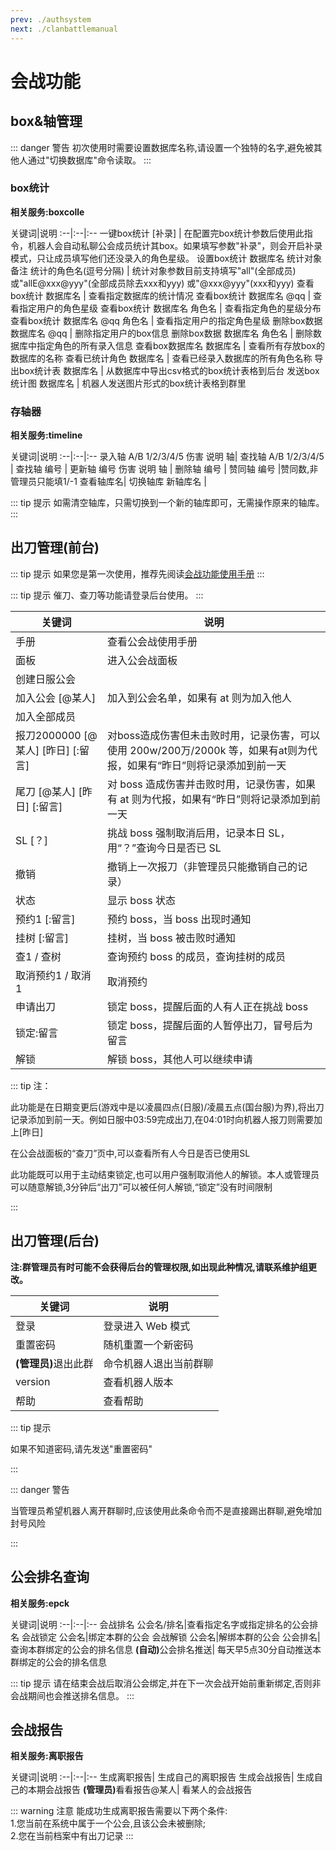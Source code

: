 ```yaml
---
prev: ./authsystem
next: ./clanbattlemanual
---
```

# 会战功能

## box&轴管理

::: danger 警告
初次使用时需要设置数据库名称,请设置一个独特的名字,避免被其他人通过"切换数据库"命令读取。
:::

### box统计<Badge text="豪华" type="tip"/> 

<b>相关服务:boxcolle</b>

关键词|说明
:--|:--|:--
一键box统计 [补录] | 在配置完box统计参数后使用此指令，机器人会自动私聊公会成员统计其box。如果填写参数"补录"，则会开启补录模式，只让成员填写他们还没录入的角色星级。
设置box统计 数据库名 统计对象 备注 统计的角色名(逗号分隔) | 统计对象参数目前支持填写"all"(全部成员) 或"allE@xxx@yyy"(全部成员除去xxx和yyy) 或"@xxx@yyy"(xxx和yyy)
查看box统计 数据库名 | 查看指定数据库的统计情况
查看box统计 数据库名 @qq | 查看指定用户的角色星级
查看box统计 数据库名 角色名 | 查看指定角色的星级分布
查看box统计 数据库名 @qq 角色名 | 查看指定用户的指定角色星级
删除box数据 数据库名 @qq | 删除指定用户的box信息
删除box数据 数据库名 角色名 | 删除数据库中指定角色的所有录入信息
查看box数据库名 数据库名 | 查看所有存放box的数据库的名称
查看已统计角色 数据库名 | 查看已经录入数据库的所有角色名称
导出box统计表 数据库名 | 从数据库中导出csv格式的box统计表格到后台
发送box统计图 数据库名 | 机器人发送图片形式的box统计表格到群里

### 存轴器<Badge text="豪华" type="tip"/> 

<b>相关服务:timeline</b>

关键词|说明
:--|:--|:--
录入轴 A/B 1/2/3/4/5 伤害 说明 轴| 
查找轴 A/B 1/2/3/4/5 |
查找轴 编号 |
更新轴 编号 伤害 说明 轴 |
删除轴 编号 |
赞同轴 编号 |赞同数,非管理员只能填1/-1
查看轴库名|
切换轴库 新轴库名 |

::: tip 提示
如需清空轴库，只需切换到一个新的轴库即可，无需操作原来的轴库。
:::

## 出刀管理(前台)<Badge text="轻量" type="tip"/><Badge text="标准" type="tip"/><Badge text="豪华" type="tip"/> 

::: tip 提示
如果您是第一次使用，推荐先阅读[会战功能使用手册](/guide/clanbattlemanual)
:::

::: tip 提示
催刀、查刀等功能请登录后台使用。
:::


| 关键词                 | 说明                                                     |
| ---------------------- | -------------------------------------------------------- |
| 手册                   | 查看公会战使用手册                                         |
| 面板                   | 进入公会战面板                                           |
| 创建日服公会           |                                                          |
| 加入公会 \[@某人\]     | 加入到公会名单，如果有 at 则为加入他人                   |
| 加入全部成员           |                                                          |
| 报刀2000000 \[@某人\] \[昨日\] \[:留言\] | 对boss造成伤害但未击败时用，记录伤害，可以使用 200w/200万/2000k 等，如果有at则为代报，如果有“昨日”则将记录添加到前一天<Badge text="1" type="warning"/> |
| 尾刀 \[@某人\] \[昨日\] \[:留言\] | 对 boss 造成伤害并击败时用，记录伤害，如果有 at 则为代报，如果有“昨日”则将记录添加到前一天<Badge text="1" type="warning"/> |
| SL \[？\]              | 挑战 boss 强制取消后用，记录本日 SL<Badge text="2" type="warning"/>，用“？”查询今日是否已 SL  |
| 撤销                   | 撤销上一次报刀（非管理员只能撤销自己的记录）             |
| 状态                   | 显示 boss 状态                                           |
| 预约1 \[:留言\]        | 预约 boss，当 boss 出现时通知                            |
| 挂树 \[:留言\]          | 挂树，当 boss 被击败时通知                               |
| 查1 / 查树             | 查询预约 boss 的成员，查询挂树的成员                     |
| 取消预约1 / 取消1       | 取消预约                                                 |
| 申请出刀                | 锁定 boss，提醒后面的人有人正在挑战 boss                |
| 锁定:留言               | 锁定 boss，提醒后面的人暂停出刀，冒号后为留言           |
| 解锁<Badge text="3" type="warning"/>                   | 解锁 boss，其他人可以继续申请                           |

::: tip 注：
<p><Badge text="1" type="warning"/>此功能是在日期变更后(游戏中是以凌晨四点(日服)/凌晨五点(国台服)为界),将出刀记录添加到前一天。例如日服中03:59完成出刀,在04:01时向机器人报刀则需要加上[昨日]</p>

<p><Badge text="2" type="warning"/>在公会战面板的“查刀”页中,可以查看所有人今日是否已使用SL</P> 

<p><Badge text="3" type="warning"/>此功能既可以用于主动结束锁定,也可以用户强制取消他人的解锁。本人或管理员可以随意解锁,3分钟后“出刀”可以被任何人解锁,“锁定”没有时间限制</p>  
:::

## 出刀管理(后台)<Badge text="轻量" type="tip"/><Badge text="标准" type="tip"/><Badge text="豪华" type="tip"/> 

<b>注:群管理员有时可能不会获得后台的管理权限,如出现此种情况,请联系维护组更改。</B>

| 关键词  | 说明              |
| ------- | ----------------- |
| 登录<Badge text="4" type="warning"/>    | 登录进入 Web 模式 |
| 重置密码 | 随机重置一个新密码 |
| <b>(管理员)</B>退出此群<Badge text="5" type="warning"/> | 命令机器人退出当前群聊 |
| version | 查看机器人版本    |
| 帮助    | 查看帮助          |

::: tip 提示
<p><Badge text="4" type="warning"/>如果不知道密码,请先发送"重置密码"</p>
:::

::: danger 警告
<p><Badge text="5" type="warning"/>当管理员希望机器人离开群聊时,应该使用此条命令而不是直接踢出群聊,避免增加封号风险</p>
:::

## 公会排名查询<Badge text="豪华" type="tip"/> 

<b>相关服务:epck</b>

关键词|说明
:--|:--|:--
会战排名 公会名/排名|查看指定名字或指定排名的公会排名
会战锁定 公会名|绑定本群的公会
会战解锁 公会名|解绑本群的公会
公会排名|	查询本群绑定的公会的排名信息
<b>(自动)</b>公会排名推送|	每天早5点30分自动推送本群绑定的公会的排名信息

::: tip 提示
请在结束会战后取消公会绑定,并在下一次会战开始前重新绑定,否则非会战期间也会推送排名信息。
:::

## 会战报告<Badge text="豪华" type="tip"/> 

<b>相关服务:离职报告</b>

关键词|说明
:--|:--|:--
生成离职报告|	生成自己的离职报告
生成会战报告|	生成自己的本期会战报告
<b>(管理员)</b>看看报告@某人|	看某人的会战报告

::: warning 注意
能成功生成离职报告需要以下两个条件:  
1.您当前在系统中属于一个公会,且该公会未被删除;  
2.您在当前档案中有出刀记录
:::


